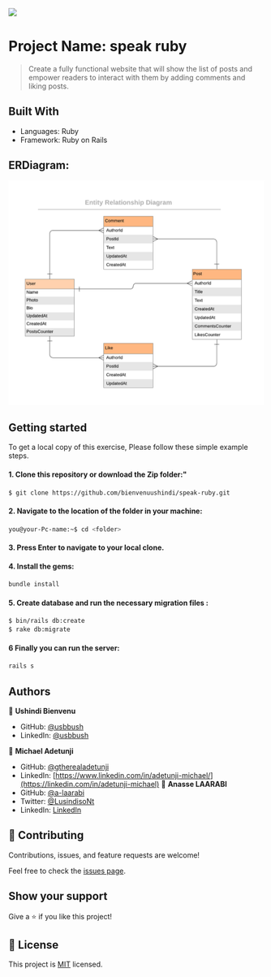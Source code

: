 ![](https://img.shields.io/badge/Microverse-blueviolet)

# Project Name: speak ruby
> Create a fully functional website that will show the list of posts and empower readers to interact with them by adding comments and liking posts.

## Built With
- Languages: Ruby
- Framework: Ruby on Rails
## ERDiagram:

![blog_app_diagram](https://github.com/a-laarabi/Blog/blob/api/app/assets/images/blog_app_erd.png)

## Getting started
To get a local copy of this exercise, Please follow these simple example steps.

#### 1. Clone this repository or download the Zip folder:"

```bash command
$ git clone https://github.com/bienvenuushindi/speak-ruby.git
```
#### 2. Navigate to the location of the folder in your machine:
```bash command
you@your-Pc-name:~$ cd <folder>
```
#### 3. Press Enter to navigate to your local clone.
#### 4. Install the gems:
```bash command
bundle install
```
#### 5. Create database and run the necessary migration files :
```bash command
$ bin/rails db:create
$ rake db:migrate
```
#### 6 Finally you can run the server:
```bash command
rails s
```
## Authors
👤 **Ushindi Bienvenu**
- GitHub: [@usbbush](https://github.com/bienvenuushindi)
- LinkedIn: [@usbbush](https://www.linkedin.com/in/usbbush/)

👤 **Michael Adetunji**
- GitHub: [@gtherealadetunji](https://github.com/therealadetunji)
- LinkedIn: [https://www.linkedin.com/in/adetunji-michael/](https://linkedin.com/in/adetunji-michael)
👤 **Anasse LAARABI**
- GitHub: [@a-laarabi](https://github.com/a-laarabi)
- Twitter: [@LusindisoNt](https://twitter.com/AnasseLaarabi)
- LinkedIn: [LinkedIn](https://www.linkedin.com/in/a-laarabi/)

## 🤝 Contributing

Contributions, issues, and feature requests are welcome!

Feel free to check the [issues page](../../issues/).

## Show your support

Give a ⭐️ if you like this project!

## 📝 License

This project is [MIT](./MIT.md) licensed.
